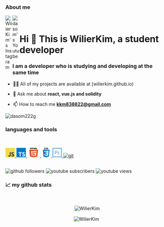 ### About me

<a href="[https://instagram.com/WilierKim](https://www.instagram.com/rbalsdlqslek)" target="_blank">
  <img align="left" alt="WilierKim's Instagram" width="22px" src="https://raw.githubusercontent.com/hussainweb/hussainweb/main/icons/instagram.png" />
</a>
<a href="[https://linkedin.com/in/김-규민-57574b27a](https://www.linkedin.com/in/%EA%B9%80-%EA%B7%9C%EB%AF%BC-57574b27a/)" target="_blank">
</a>
<a href="https://www.youtube.com/@chutzrit" target="_blank">
  <img align="left" alt="dasom's Youtube" width="22px" src="https://raw.githubusercontent.com/rahuldkjain/github-profile-readme-generator/master/src/images/icons/Social/youtube.svg" />
</a>

<br />

<h1 align="left">Hi 👋 This is WilierKim, a student developer </h1>
<h3 align="left">I am a developer who is studying and developing at the same time</h3>

- 👩‍💻 All of my projects are available at [wilierkim.github.io)

- 💬 Ask me about **react, vue.js and solidity**

- 📫 How to reach me **kkm838822@gmail.com**

<p align="left"> <img src="https://komarev.com/ghpvc/?username=dasom222g&label=Profile%20views&color=0e75b6&style=flat" alt="dasom222g" /> </p>

<h3 align="left">languages and tools</h3>
<br />
<p align="left">
  <a href="https://developer.mozilla.org/en-US/docs/Web/JavaScript" target="_blank" rel="noreferrer">
    <img src="https://raw.githubusercontent.com/devicons/devicon/master/icons/javascript/javascript-original.svg" alt="javascript" height="30"/>
  </a>
  <a href="https://www.typescriptlang.org/" target="_blank" rel="noreferrer">
    <img src="https://raw.githubusercontent.com/devicons/devicon/master/icons/typescript/typescript-original.svg" alt="typescript" height="30"/>
  </a>
  <a href="https://www.w3.org/html/" target="_blank" rel="noreferrer">
    <img src="https://raw.githubusercontent.com/devicons/devicon/master/icons/html5/html5-original-wordmark.svg" alt="html5" width="40" height="30"/>
  </a>
  <a href="https://www.w3schools.com/css/" target="_blank" rel="noreferrer">
     <img src="https://raw.githubusercontent.com/devicons/devicon/master/icons/css3/css3-original-wordmark.svg" alt="css3" height="30"/>
  </a> 

  <a href="https://www.photoshop.com/en" target="_blank" rel="noreferrer">
    <img src="https://raw.githubusercontent.com/devicons/devicon/master/icons/photoshop/photoshop-line.svg" alt="photoshop" height="30"/>
  </a>
  
  <a href="https://git-scm.com/" target="_blank" rel="noreferrer">
    <img src="https://www.vectorlogo.zone/logos/git-scm/git-scm-icon.svg" alt="git" height="30"/>
  </a>
</p>

<br />
<!-- <img align="right" alt="GIF" src="https://github.com/abhisheknaiidu/abhisheknaiidu/blob/master/code.gif?raw=true" width="500" height="320" /> -->

<div>
  <img src="https://img.shields.io/github/followers/wilierkim?style=social" alt="github followers" height="24" />
  <img src="https://img.shields.io/youtube/channel/subscribers/UCRAPX1FnLmdVrT8T7YKRMtw?style=social" alt="youtube subscribers" height="24" />
  <img src="https://img.shields.io/youtube/channel/views/UCRAPX1FnLmdVrT8T7YKRMtw?style=social" alt="youtube views" height="24" />
</div>

<h3 align="left">📈 my github stats</h3>
<br />

<p  align="center">&nbsp;<img align="center" src="https://github-readme-stats.vercel.app/api?username=WilierKim&show_icons=true&theme=gotham&locale=en" alt="WilierKim" /></p>

<p  align="center"><img align="center" src="https://github-readme-streak-stats.herokuapp.com/?user=WilierKim&theme=gotham" alt="WilierKim" /></p>

